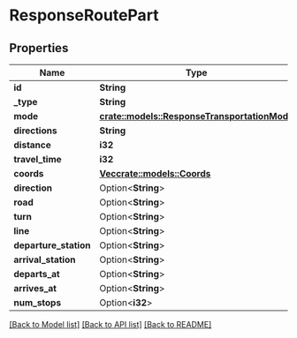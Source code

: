 # ResponseRoutePart

## Properties

Name | Type | Description | Notes
------------ | ------------- | ------------- | -------------
**id** | **String** |  | 
**_type** | **String** |  | 
**mode** | [**crate::models::ResponseTransportationMode**](ResponseTransportationMode.md) |  | 
**directions** | **String** |  | 
**distance** | **i32** |  | 
**travel_time** | **i32** |  | 
**coords** | [**Vec<crate::models::Coords>**](Coords.md) |  | 
**direction** | Option<**String**> |  | [optional]
**road** | Option<**String**> |  | [optional]
**turn** | Option<**String**> |  | [optional]
**line** | Option<**String**> |  | [optional]
**departure_station** | Option<**String**> |  | [optional]
**arrival_station** | Option<**String**> |  | [optional]
**departs_at** | Option<**String**> |  | [optional]
**arrives_at** | Option<**String**> |  | [optional]
**num_stops** | Option<**i32**> |  | [optional]

[[Back to Model list]](../README.md#documentation-for-models) [[Back to API list]](../README.md#documentation-for-api-endpoints) [[Back to README]](../README.md)


